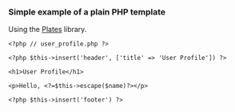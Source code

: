 ### Simple example of a plain PHP template

Using the [Plates](http://platesphp.com/) library.

`<?php // user_profile.php ?>`

`<?php $this->insert('header', ['title' => 'User Profile']) ?>`

`<h1>User Profile</h1>`

`<p>Hello, <?=$this->escape($name)?></p>`

`<?php $this->insert('footer') ?>`

